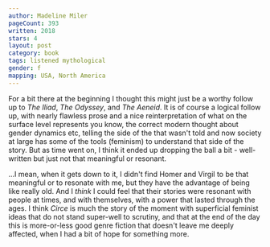 ```yaml
---
author: Madeline Miler
pageCount: 393
written: 2018
stars: 4
layout: post
category: book
tags: listened mythological
gender: f
mapping: USA, North America
---
```


For a bit there at the beginning I thought this might just be a worthy follow up to _The Iliad_, _The Odyssey_, and _The Aeneid_. It is of course a logical follow up, with nearly flawless prose and a nice reinterpretation of what on the surface level represents you know, the correct modern thought about gender dynamics etc, telling the side of the that wasn't told and now society at large has some of the tools (feminism) to understand that side of the story. But as time went on, I think it ended up dropping the ball a bit - well-written but just not that meaningful or resonant.

...I mean, when it gets down to it, I didn't find Homer and Virgil to be that meaningful or to resonate with me, but they have the advantage of being like really old. And I _think_ I could feel that their stories were resonant with people at times, and with themselves, with a power that lasted through the ages. I think _Circe_ is much the story of the moment with superficial feminist ideas that do not stand super-well to scrutiny, and that at the end of the day this is more-or-less good genre fiction that doesn't leave me deeply affected, when I had a bit of hope for something more.
